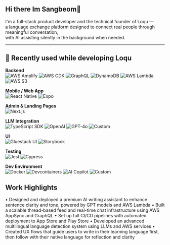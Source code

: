 ## Hi there Im Sangbeom👋 
I'm a full-stack product developer and the technical founder of Loqu —  
a language exchange platform designed to connect real people through meaningful conversation,  
with AI assisting silently in the background when needed.

---

## 🚀 Recently used while developing Loqu

**Backend**  
![AWS Amplify](https://img.shields.io/badge/AWS%20Amplify-FF9900?style=for-the-badge&logo=awsamplify&logoColor=white)
![AWS CDK](https://img.shields.io/badge/AWS%20CDK-FF9900?style=for-the-badge&logo=amazonaws&logoColor=white)
![GraphQL](https://img.shields.io/badge/GraphQL-E10098?style=for-the-badge&logo=graphql&logoColor=white)
![DynamoDB](https://img.shields.io/badge/DynamoDB-4053D6?style=for-the-badge&logo=amazon-dynamodb&logoColor=white)
![AWS Lambda](https://img.shields.io/badge/AWS%20Lambda-FF9900?style=for-the-badge&logo=aws-lambda&logoColor=white)
![AWS S3](https://img.shields.io/badge/AWS%20S3-569A31?style=for-the-badge&logo=amazonaws&logoColor=white)

**Mobile / Web App**  
![React Native](https://img.shields.io/badge/React%20Native-20232A?style=for-the-badge&logo=react&logoColor=61DAFB)
![Expo](https://img.shields.io/badge/Expo-000020?style=for-the-badge&logo=expo&logoColor=white)

**Admin & Landing Pages**  
![Next.js](https://img.shields.io/badge/Next.js-000000?style=for-the-badge&logo=next.js&logoColor=white)

**LLM Integration**  
![TypeScript SDK](https://img.shields.io/badge/TypeScript%20SDK-3178C6?style=for-the-badge&logo=typescript&logoColor=white)
![OpenAI](https://img.shields.io/badge/OpenAI-412991?style=for-the-badge&logo=openai&logoColor=white)
![GPT-4o](https://img.shields.io/badge/GPT--4o-grey?style=for-the-badge)
![Custom](https://img.shields.io/badge/Custom-green?style=for-the-badge)

**UI**  
![Gluestack UI](https://img.shields.io/badge/Gluestack%20UI-5A45FF?style=for-the-badge)
![Storybook](https://img.shields.io/badge/Storybook-FF4785?style=for-the-badge&logo=storybook&logoColor=white)

**Testing**  
![Jest](https://img.shields.io/badge/Jest-C21325?style=for-the-badge&logo=jest&logoColor=white)
![Cypress](https://img.shields.io/badge/Cypress-17202C?style=for-the-badge&logo=cypress&logoColor=white)

**Dev Environment**  
![Docker](https://img.shields.io/badge/Docker-2496ED?style=for-the-badge&logo=docker&logoColor=white)
![Devcontainers](https://img.shields.io/badge/Devcontainers-007ACC?style=for-the-badge&logo=visualstudiocode&logoColor=white)
![AI Copilot](https://img.shields.io/badge/AI%20Copilot-grey?style=for-the-badge)
![Custom](https://img.shields.io/badge/Custom-blue?style=for-the-badge)


## Work Highlights

• Designed and deployed a premium AI writing assistant to enhance sentence clarity and tone, powered by GPT models and AWS Lambda
• Built a scalable thread-based feed and real-time chat infrastructure using AWS AppSync and GraphQL
• Set up full CI/CD pipelines with automated deployment to App Store and Play Store
• Developed an advanced multilingual language detection system using LLMs and AWS services
• Created UX flows that guide users to write in their learning language first, then follow with their native language for reflection and clarity



<!--
**bemoi0607/bemoi0607** is a ✨ _special_ ✨ repository because its `README.md` (this file) appears on your GitHub profile.

Here are some ideas to get you started:

- 🔭 I’m currently working on ...
- 🌱 I’m currently learning ...
- 👯 I’m looking to collaborate on ...
- 🤔 I’m looking for help with ...
- 💬 Ask me about ...
- 📫 How to reach me: ...
- 😄 Pronouns: ...
- ⚡ Fun fact: ...
-->
